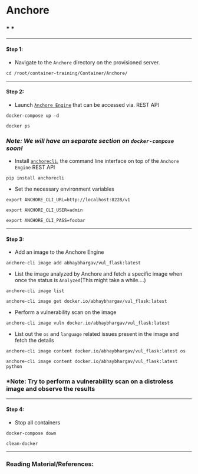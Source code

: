 # **Anchore**


### * *

-------

#### Step 1:

* Navigate to the `Anchore` directory on the provisioned server.

```commandline
cd /root/container-training/Container/Anchore/
```

-------

#### Step 2:

* Launch [`Anchore Engine`](https://github.com/anchore/anchore-engine) that can be accessed via. REST API

```commandline
docker-compose up -d

docker ps
```

### *Note: We will have an separate section on `docker-compose` soon!*

* Install [`anchorecli`](https://github.com/anchore/anchore-cli), the command line interface on top of the `Anchore Engine` REST API

```commandline
pip install anchorecli
```

* Set the necessary environment variables

```commandline
export ANCHORE_CLI_URL=http://localhost:8228/v1

export ANCHORE_CLI_USER=admin

export ANCHORE_CLI_PASS=foobar
```

-------

#### Step 3:

* Add an image to the Anchore Engine

```commandline
anchore-cli image add abhaybhargav/vul_flask:latest
```

* List the image analyzed by Anchore and fetch a specific image when once the status is `Analyzed`(This might take a while....)

```commandline
anchore-cli image list

anchore-cli image get docker.io/abhaybhargav/vul_flask:latest
```

* Perform a vulnerability scan on the image 

```commandline
anchore-cli image vuln docker.io/abhaybhargav/vul_flask:latest
```

* List out the `os` and `language` related issues present in the image and fetch the details

```commandline
anchore-cli image content docker.io/abhaybhargav/vul_flask:latest os

anchore-cli image content docker.io/abhaybhargav/vul_flask:latest python
```

### *Note: Try to perform a vulnerability scan on a distroless image and observe the results

-------

#### Step 4:

* Stop all containers

```commandline
docker-compose down

clean-docker
```

---------

### Reading Material/References:

